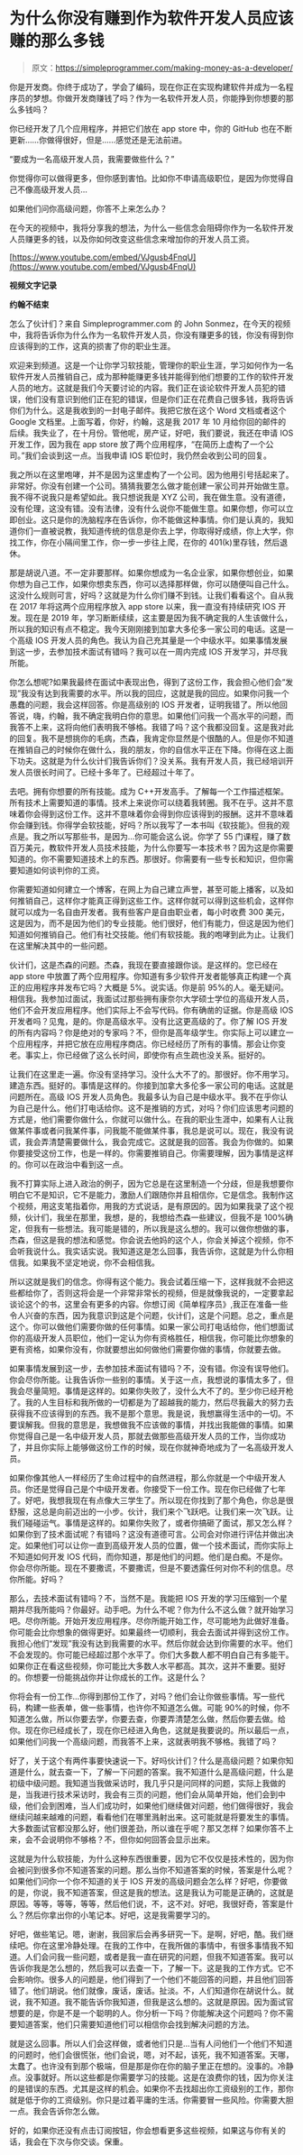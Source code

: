 # 为什么你没有赚到作为软件开发人员应该赚的那么多钱

> 原文：<https://simpleprogrammer.com/making-money-as-a-developer/>

你是开发商。你终于成功了，学会了编码，现在你正在实现构建软件并成为一名程序员的梦想。你做开发商赚钱了吗？作为一名软件开发人员，你能挣到你想要的那么多钱吗？

你已经开发了几个应用程序，并把它们放在 app store 中，你的 GitHub 也在不断更新……你做得很好，但是……感觉还是无法前进。

“要成为一名高级开发人员，我需要做些什么？”

你觉得你可以做得更多，但你感到害怕。比如你不申请高级职位，是因为你觉得自己不像高级开发人员…

如果他们问你高级问题，你答不上来怎么办？

在今天的视频中，我将分享我的想法，为什么一些信念会阻碍你作为一名软件开发人员赚更多的钱，以及你如何改变这些信念来增加你的开发人员工资。

[https://www.youtube.com/embed/VJgusb4FnqU](https://www.youtube.com/embed/VJgusb4FnqU)

**视频文字记录**

**约翰不结束**

怎么了伙计们？来自 Simpleprogrammer.com 的 John Sonmez，在今天的视频中，我将告诉你为什么作为一名软件开发人员，你没有赚更多的钱，你没有得到你应该得到的工作，这真的损害了你的职业生涯。

欢迎来到频道。这是一个让你学习软技能，管理你的职业生涯，学习如何作为一名软件开发人员推销自己，成为那种能赚更多钱并能得到他们想要的工作的软件开发人员的地方。这就是我们今天要讨论的内容。我们正在谈论软件开发人员犯的错误，他们没有意识到他们正在犯的错误，但是你们正在花费自己很多钱，我将告诉你们为什么。这是我收到的一封电子邮件。我把它放在这个 Word 文档或者这个 Google 文档里。上面写着，你好，约翰，这是我 2017 年 10 月给你回的邮件的后续。我失业了，在十月份。管他呢，房产证，好吧，我们要说，我还在申请 IOS 开发工作，因为我在 app store 放了两个应用程序，“在简历上虚构了一个公司。”我们会谈到这一点。当我申请 IOS 职位时，我仍然会收到公司的回复。

我之所以在这里咆哮，并不是因为这里虚构了一个公司。因为他用引号括起来了。非常好。你没有创建一个公司。猜猜我要怎么做才能创建一家公司并开始做生意。我不得不说我只是希望如此。我只想说我是 XYZ 公司，我在做生意。没有道德，没有伦理，这没有错。没有法律，没有什么说你不能做生意。如果你想，你可以立即创业。这只是你的洗脑程序在告诉你，你不能做这种事情。你们是认真的，我知道你们一直被说教，我知道传统的信息是你去上学，你取得好成绩，你上大学，你找工作，你在小隔间里工作，你一步一步往上爬，在你的 401(k)里存钱，然后退休。

那是胡说八道。不一定非要那样。如果你想成为一名企业家，如果你想创业，如果你想为自己工作，如果你想卖东西，你可以选择那样做，你可以随便叫自己什么。这没什么规则可言，好吗？这就是为什么你们赚不到钱。让我们看看这个。自从我在 2017 年将这两个应用程序放入 app store 以来，我一直没有持续研究 IOS 开发。现在是 2019 年，学习断断续续，这主要是因为我不确定我的人生该做什么，所以我的知识有点不稳定。我今天刚刚接到加拿大多伦多一家公司的电话。这是一个高级 IOS 开发人员的角色。我认为自己充其量是一个中级水平。如果事情发展到这一步，去参加技术面试有错吗？我可以在一周内完成 IOS 开发学习，并尽我所能。

你怎么想呢?如果我最终在面试中表现出色，得到了这份工作，我会担心他们会“发现”我没有达到我需要的水平。所以我的回应，这就是我的回应。如果你问我一个愚蠢的问题，我会这样回答。你是高级别的 IOS 开发者，证明我错了。所以他回答说，嗨，约翰，我不确定我明白你的意思。如果他们问我一个高水平的问题，而我答不上来，这将向他们表明我不够格。我错了吗？这个我都没回复。这是我对此的回复。我不是想挑你的毛病，杰森，我肯定你显然是个很酷的人。但是你不知道在推销自己的时候你在做什么，我的朋友，你的自信水平正在下降。你得在这上面下功夫。这就是为什么伙计们我告诉你们？没关系。我有开发人员，我已经培训开发人员很长时间了。已经十多年了。已经超过十年了。

去吧。拥有你想要的所有技能。成为 C++开发高手。了解每一个工作描述框架。所有技术上需要知道的事情。技术上来说你可以绕着我转圈。我不在乎。这并不意味着你会得到这份工作。这并不意味着你会得到你应该得到的报酬。这并不意味着你会赚到钱。你得学会软技能，好吗？所以我写了一本书叫《软技能》。但我的观点是。我之所以写那些书，是因为…你可能会这么说。你学了 55 门课程，赚了数百万美元，教软件开发人员技术技能，为什么你要写一本技术书？因为这是你需要知道的。你不需要知道技术上的东西。那很好。你需要有一些专长和知识，但你需要知道如何谈判你的工资。

你需要知道如何建立一个博客，在网上为自己建立声誉，甚至可能上播客，以及如何推销自己，这样你才能真正得到这些工作。这样你就可以得到这些机会，这样你就可以成为一名自由开发者。我有些客户是自由职业者，每小时收费 300 美元，这是因为，而不是因为他们的专业技能。他们很好，他们有能力，但这是因为他们知道如何推销自己。他们有社交技能。他们有软技能。我的咆哮到此为止。让我们在这里解决其中的一些问题。

伙计们，这是杰森的问题。杰森，我现在要直接跟你谈。是这样的。您已经在 app store 中放置了两个应用程序。你知道有多少软件开发者能够真正构建一个真正的应用程序并发布它吗？大概是 5%。说实话。你是前 95%的人。毫无疑问。相信我。我参加过面试，我面试过那些拥有康奈尔大学硕士学位的高级开发人员，他们不会开发应用程序。他们实际上不会写代码。你有确凿的证据。你是高级 IOS 开发者吗？见鬼，是的。你是高级水平。没有比这更高级的了。你了解 IOS 开发的所有内容吗？你是绝对的专家吗？不，但你是高年级学生。你实际上可以建立一个应用程序，并把它放在应用程序商店。你已经经历了所有的事情。那会让你变老。事实上，你已经做了这么长时间，即使你有点生疏也没关系。挺好的。

让我们在这里走一遍。你没有坚持学习。没什么大不了的。那很好。你不用学习。建造东西。挺好的。事情是这样的。你接到加拿大多伦多一家公司的电话。这就是问题所在。高级 IOS 开发人员角色。我最多认为自己是中级水平。我不在乎你认为自己是什么。他们打电话给你。这不是推销的方式，对吗？你们应该思考问题的方式是，他们需要你做什么，你就可以做什么。在我的职业生涯中，如果有人让我做某件事或者问我某件事，问我能不能做某件事，我总是说可以。现在，我没有说谎，我会弄清楚需要做什么，我会完成它。这就是我的回答。我会为你做的。如果你要接受这份工作，也是一样的。你需要推销自己。你需要理解，因为事情是这样的。你可以在政治中看到这一点。

我不打算实际上进入政治的例子，因为它总是在这里制造一个分歧，但是我想要你明白它不是知识，它不是能力，激励人们跟随你并且相信你，它是信念。我制作这个视频，用这支笔指着你，用我的方式说话，是有原因的。因为如果我录了这个视频，伙计们，我坐在那里，我想，是的，我想给杰森一些建议，但我不是 100%确定，但我有一些想法。我可能是错的，所以我是这么想的。我可以做你想做的事，杰森，但这是我的想法和感觉。你会说去他妈的这个人，你会关掉这个视频，你不会听我说什么。我实话实说。我知道这是怎么回事，我告诉你，这就是为什么你相信我。如果我不坚定地说，你不会相信我。

所以这就是我们的信念。你得有这个能力。我会试着压缩一下，这样我就不会把这些都给你了，否则这将会是一个非常非常长的视频，但是就像我说的，一定要拿起谈论这个的书，这里会有更多的内容。你想订阅《简单程序员》,我正在准备一些令人兴奋的东西，因为我意识到这是个问题，伙计们，这是个问题。总之，重点是这个。你可以做他们需要你做的任何事情。如果一家公司打电话给你，他们想面试你的高级开发人员职位，他们一定认为你有资格胜任，相信我，你可能比你想象的更有资格，如果你没有，你就要想出如何做他们需要你做的事情，你就要去做。

如果事情发展到这一步，去参加技术面试有错吗？不，没有错。你没有误导他们。你会尽你所能。让我告诉你一些别的事情。关于这一点，我想说的事情太多了，但我会尽量简短。事情是这样的。如果你失败了，没什么大不了的。至少你已经开枪了。我的人生目标和我所做的一切都是为了超越我的能力，然后尽我最大的努力去获得我不应该得到的东西。我不是那个意思。我是说，我想赢得生活中的一切。不要误解我。但我的意思是，我想做我不应该做的事情，并找出我能做的事情。如果你觉得自己是一名中级开发人员，那就去做那些高级开发人员的工作，当你成功了，并且你实际上能够做这份工作的时候，现在你就神奇地成为了一名高级开发人员。

如果你像其他人一样经历了生命过程中的自然进程，那么你就是一个中级开发人员。你还是觉得自己是个中级开发者。你接受下一份工作。现在你已经做了七年了。好吧，我想我现在有点像大三学生了。所以现在你找到了那个角色，你总是很舒服，这总是向前迈出的一小步。伙计，我们来个飞跃吧。让我们来一次飞跃。让我们碰碰运气。事情是这样的。如果你失败了，或者你搞砸了面试，那又怎么样？如果你到了技术面试呢？有错吗？这没有道德可言。公司会对你进行评估并做出决定。如果他们可以让你一直到高级开发人员的位置，做一个技术面试，而你实际上不知道如何开发 IOS 代码，而你知道，那是他们的问题。他们是白痴。不是你。你会尽你所能。现在不要撒谎，不要撒谎，但是不要透露任何对你不利的信息。尽你所能。好吗？

那么，去技术面试有错吗？不，当然不是。我能把 IOS 开发的学习压缩到一个星期并尽我所能吗？你最好。动手吧。为什么不呢？你为什么不这么做？就开始学习吧。尽你所能。开始开发应用程序。尽你所能开始工作，尽可能地为此做好准备。你可能会比你想象的做得更好。如果最终一切顺利，我会去面试并得到这份工作。我担心他们“发现”我没有达到我需要的水平。然后你就会达到你需要的水平。他们不会发现的。你可能已经超过那个水平了。你们大多数人都不明白自己有多能干。如果你正在看这些视频，你可能比大多数人水平都高。其次，这并不重要。挺好的。你想要一份能挑战你并让你成长的工作。这是什么？

你将会有一份工作…你得到那份工作了，对吗？他们会让你做些事情。写一些代码，构建一些表单，做一些事情，也许你不知道怎么做。可能 90%的时候，你不知道怎么做，所以你要去学，你要去查，你要弄清楚怎么做，然后你要去做。给你。现在你已经成长了，现在你已经进入角色，这就是我要说的。所以最后一点，如果他们问我一个高级问题，而我答不上来，这就表明我不够格。我错了吗？

好了，关于这个有两件事要快速说一下。好吗伙计们？什么是高级问题？如果你知道是什么，就去查一下，了解一下问题的答案。我不知道什么是高级问题，什么是初级中级问题。我知道当我做采访时，我几乎只是问同样的问题，实际上我做的是，当我进行技术采访时，我会有三页的问题，他们会从简单开始，他们会到中级，他们会到困难，当人们成功时，如果他们继续做对问题，他们做得很好，我会继续问越来越难的问题，看看他们在哪里溅射出来。这可能就是将要发生的事情。大多数面试官都没那么好，他们很差劲，所以谁在乎呢？那又怎样？如果你答不上来，会不会说明你不够格？不，但你如何回答会显示出来。

这就是为什么软技能，为什么这种东西很重要，因为它不仅仅是技术性的，因为你会被问到很多你不知道答案的问题。那么当你不知道答案的时候，答案是什么呢？如果他们问你一个你不知道的关于 IOS 开发的高级问题会怎么样？好吧，你要做的是，你说，我不知道答案，但这是我的想法。这是我认为可能是正确的，这就是原因。等等，等等，等等，然后他们说，不，这不对。好吧，我很好奇，答案是什么？然后你拿出你的小笔记本。好吧，这是我需要学习的。

好吧，做些笔记。嗯，谢谢，我回家后会再多研究一下。是啊，好吧，酷。我们继续吧。你在这里冷静处理。在我的工作中，在我所做的事情中，有很多事情我不知道。人们会问我一些问题，或者是我一直在研究的问题，但我不知道答案。我可以告诉你我是怎么想的，然后我可以去查一下，了解一下。这是我的工作方式。它不会影响你。很多人的问题是，他们得到了一个他们不能回答的问题，并且他们回答错了。他们胡说。他们就像，废话，废话。扯淡。不，人们知道你在胡说什么。就说，我不知道。我不能告诉你我知道，但我是这么想的。这就是原因。因为面试官想要的是，你是不是一个聪明的人。你分析一下吗？你能解决这个问题吗？你不需要知道答案，他们只需要知道他们可以相信你会找到解决问题的方法。

就是这么回事。所以人们会这样做，或者他们只是…当有人问他们一个他们不知道的问题时，他们会很慌张，他们会说，嗯，对不起，该死，我不知道答案。天哪，太蠢了。也许没有到那个极端，但是那是你在你的脑子里正在想的。没事的。冷静点。没事就好。所以这些都是你需要学习的技能。这是在浪费你的钱，因为你关注的是错误的东西。尤其是这样的机会。如果你不去找超出你工资级别的工作，那你就是低于你的工资级别。你只是过着平庸的生活。你需要冒一些风险。你需要大胆一点。我会告诉你怎么做。

好的，如果你还没有点击订阅按钮，你会想看更多这些视频，如果这与你有关的话，我会在下次与你交谈。保重。